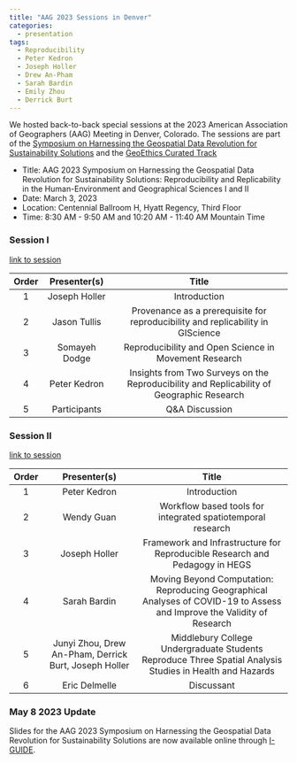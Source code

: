 ```yaml
---
title: "AAG 2023 Sessions in Denver"
categories:
  - presentation
tags:
  - Reproducibility
  - Peter Kedron
  - Joseph Holler
  - Drew An-Pham
  - Sarah Bardin
  - Emily Zhou
  - Derrick Burt
---
```


We hosted back-to-back special sessions at the 2023 American Association of Geographers (AAG) Meeting in Denver, Colorado. The sessions are part of the [Symposium on Harnessing the Geospatial Data Revolution for Sustainability Solutions](https://iguide.illinois.edu/aag-2023-symposium-on-harnessing-the-geospatial-data-revolution-for-sustainability-solutions/) and the [GeoEthics Curated Track](https://aag.secure-platform.com/aag2023/solicitations/39/sessiongallery?searchParams=%7B%22pageIndex%22%3A0%2C%22sortMode%22%3A%22SessionName%22%2C%22sortDirection%22%3A%22Ascending%22%2C%22sortByFieldId%22%3Anull%2C%22displayMode%22%3A%22List%22%2C%22filterByFieldValues%22%3A%5B%7B%22fieldId%22%3A%2257c15ef6-bdb1-448b-99b6-97048f17290a%22%2C%22listValueId%22%3A%22ce7cc591-ea22-4216-87d0-cfcdbde85911%22%7D%5D%2C%22filterByTextValue%22%3A%22%22%2C%22filterByFavorites%22%3Afalse%2C%22filterByScheduleRoomIds%22%3A%5B%5D%2C%22filterBySessionTypeIds%22%3A%5B%5D%2C%22filterByScheduleDayIds%22%3A%5B%5D%2C%22filterByScheduleTimeSlotIds%22%3A%5B%5D%2C%22isScheduleOtherEventSearchAllowed%22%3Afalse%7D)

- Title: AAG 2023 Symposium on Harnessing the Geospatial Data Revolution for Sustainability Solutions: Reproducibility and Replicability in the Human-Environment and Geographical Sciences I and II
- Date: March 3, 2023
- Location: Centennial Ballroom H, Hyatt Regency, Third Floor
- Time: 8:30 AM - 9:50 AM and 10:20 AM - 11:40 AM Mountain Time

### Session I

[link to session](https://aag.secure-platform.com/aag2023/solicitations/39/sessiongallery/6277)

| Order |  Presenter(s) | Title |
| :-: | :-: | :-: |
| 1 | Joseph Holler | Introduction  |
| 2 | Jason Tullis | Provenance as a prerequisite for reproducibility and replicability in GIScience |
| 3 | Somayeh Dodge | Reproducibility and Open Science in Movement Research |
| 4 | Peter Kedron | Insights from Two Surveys on the Reproducibility and Replicability of Geographic Research  |
| 5 | Participants | Q&A Discussion |

### Session II

[link to session](https://aag.secure-platform.com/aag2023/solicitations/39/sessiongallery/5681)

| Order |  Presenter(s) | Title |
| :-: | :-: | :-: |
| 1 | Peter Kedron | Introduction  |
| 2 | Wendy Guan | Workflow based tools for integrated spatiotemporal research |
| 3 | Joseph Holler | Framework and Infrastructure for Reproducible Research and Pedagogy in HEGS |
| 4 | Sarah Bardin | Moving Beyond Computation: Reproducing Geographical Analyses of COVID-19 to Assess and Improve the Validity of Research |
| 5 | Junyi Zhou, Drew An-Pham, Derrick Burt, Joseph Holler | Middlebury College Undergraduate Students Reproduce Three Spatial Analysis Studies in Health and Hazards |
| 6 | Eric Delmelle | Discussant |

### May 8 2023 Update

Slides for the AAG 2023 Symposium on Harnessing the Geospatial Data Revolution for Sustainability Solutions are now available online through [I-GUIDE](https://iguide.illinois.edu/aag-2023-symposium-on-harnessing-the-geospatial-data-revolution-for-sustainability-solutions/).
